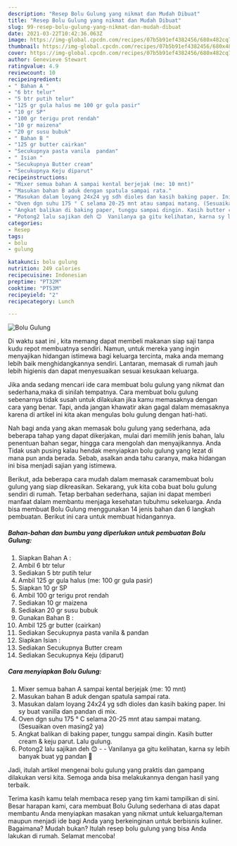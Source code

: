```yaml
---
description: "Resep Bolu Gulung yang nikmat dan Mudah Dibuat"
title: "Resep Bolu Gulung yang nikmat dan Mudah Dibuat"
slug: 99-resep-bolu-gulung-yang-nikmat-dan-mudah-dibuat
date: 2021-03-22T10:42:36.063Z
image: https://img-global.cpcdn.com/recipes/07b5b91ef4382456/680x482cq70/bolu-gulung-foto-resep-utama.jpg
thumbnail: https://img-global.cpcdn.com/recipes/07b5b91ef4382456/680x482cq70/bolu-gulung-foto-resep-utama.jpg
cover: https://img-global.cpcdn.com/recipes/07b5b91ef4382456/680x482cq70/bolu-gulung-foto-resep-utama.jpg
author: Genevieve Stewart
ratingvalue: 4.9
reviewcount: 10
recipeingredient:
- " Bahan A "
- "6 btr telur"
- "5 btr putih telur"
- "125 gr gula halus me 100 gr gula pasir"
- "10 gr SP"
- "100 gr terigu prot rendah"
- "10 gr maizena"
- "20 gr susu bubuk"
- " Bahan B "
- "125 gr butter cairkan"
- "Secukupnya pasta vanila  pandan"
- " Isian "
- "Secukupnya Butter cream"
- "Secukupnya Keju diparut"
recipeinstructions:
- "Mixer semua bahan A sampai kental berjejak (me: 10 mnt)"
- "Masukan bahan B aduk dengan spatula sampai rata."
- "Masukan dalam loyang 24x24 yg sdh dioles dan kasih baking paper. Ini sy buat vanilla dan pandan di mix."
- "Oven dgn suhu 175 ° C selama 20-25 mnt atau sampai matang. (Sesuaikan oven masing2 ya)"
- "Angkat balikan di baking paper, tunggu sampai dingin. Kasih butter cream &amp; keju parut. Lalu gulung."
- "Potong2 lalu sajikan deh 😊  Vanilanya ga gitu kelihatan, karna sy lebih banyak buat yg pandan 🤭"
categories:
- Resep
tags:
- bolu
- gulung

katakunci: bolu gulung 
nutrition: 249 calories
recipecuisine: Indonesian
preptime: "PT32M"
cooktime: "PT53M"
recipeyield: "2"
recipecategory: Lunch

---
```



![Bolu Gulung](https://img-global.cpcdn.com/recipes/07b5b91ef4382456/680x482cq70/bolu-gulung-foto-resep-utama.jpg)

Di waktu  saat ini , kita memang dapat membeli makanan siap saji tanpa kudu repot membuatnya sendiri. Namun, untuk mereka yang ingin menyajikan hidangan istimewa bagi keluarga tercinta, maka anda memang lebih baik menghidangkannya sendiri. Lantaran, memasak di rumah jauh lebih higienis dan dapat menyesuaikan sesuai kesukaan keluarga.

Jika anda sedang mencari ide cara membuat bolu gulung yang nikmat dan sederhana,maka di sinilah tempatnya. Cara membuat bolu gulung  sebenarnya tidak susah untuk dilakukan jika kamu memasaknya dengan cara yang benar. Tapi, anda jangan khawatir akan gagal dalam memasaknya 
karena di artikel ini kita akan mengulas bolu gulung dengan hati-hati.  



Nah bagi anda yang akan memasak bolu gulung yang sederhana, ada beberapa tahap yang dapat dikerjakan, mulai dari memilih jenis bahan, lalu penentuan bahan segar, hingga cara mengolah dan menyajikannya. Anda Tidak usah pusing kalau hendak menyiapkan bolu gulung yang lezat di mana pun anda berada. Sebab, asalkan anda  tahu caranya, maka hidangan ini bisa menjadi sajian yang istimewa.

Berikut, ada beberapa cara mudah dalam memasak caramembuat bolu gulung yang siap dikreasikan. Sekarang, yuk kita coba buat bolu gulung sendiri di rumah. Tetap berbahan sederhana, sajian ini dapat memberi manfaat dalam membantu menjaga kesehatan tubuhmu sekeluarga. Anda bisa membuat Bolu Gulung menggunakan 14 jenis bahan dan 6 langkah pembuatan. Berikut ini cara untuk membuat hidangannya.

<!--inarticleads1-->

##### Bahan-bahan dan bumbu yang diperlukan untuk pembuatan Bolu Gulung:

1. Siapkan  Bahan A :
1. Ambil 6 btr telur
1. Sediakan 5 btr putih telur
1. Ambil 125 gr gula halus (me: 100 gr gula pasir)
1. Siapkan 10 gr SP
1. Ambil 100 gr terigu prot rendah
1. Sediakan 10 gr maizena
1. Sediakan 20 gr susu bubuk
1. Gunakan  Bahan B :
1. Ambil 125 gr butter (cairkan)
1. Sediakan Secukupnya pasta vanila &amp; pandan
1. Siapkan  Isian :
1. Sediakan Secukupnya Butter cream
1. Sediakan Secukupnya Keju (diparut)




<!--inarticleads2-->

##### Cara menyiapkan Bolu Gulung:

1. Mixer semua bahan A sampai kental berjejak (me: 10 mnt)
1. Masukan bahan B aduk dengan spatula sampai rata.
1. Masukan dalam loyang 24x24 yg sdh dioles dan kasih baking paper. Ini sy buat vanilla dan pandan di mix.
1. Oven dgn suhu 175 ° C selama 20-25 mnt atau sampai matang. (Sesuaikan oven masing2 ya)
1. Angkat balikan di baking paper, tunggu sampai dingin. Kasih butter cream &amp; keju parut. Lalu gulung.
1. Potong2 lalu sajikan deh 😊 -  - Vanilanya ga gitu kelihatan, karna sy lebih banyak buat yg pandan 🤭




Jadi, itulah artikel mengenai  bolu gulung  yang praktis dan gampang dilakukan versi kita. Semoga anda bisa melakukannya dengan hasil yang terbaik. 

Terima kasih kamu telah membaca resep yang tim kami tampilkan di sini. Besar harapan kami, cara membuat  Bolu Gulung sederhana di atas dapat membantu Anda menyiapkan masakan yang nikmat untuk keluarga/teman maupun menjadi ide bagi Anda yang berkeinginan untuk berbisnis kuliner. Bagaimana? Mudah bukan? Itulah resep bolu gulung yang bisa Anda lakukan di rumah. Selamat mencoba!

